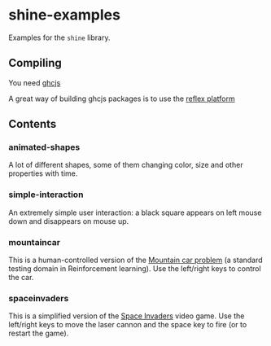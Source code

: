 # shine-examples

Examples for the `shine` library.

## Compiling

You need [ghcjs](https://github.com/ghcjs/ghcjs)

A great way of building ghcjs packages is to use the
[reflex platform](https://github.com/reflex-frp/reflex-platform)

## Contents

### animated-shapes

A lot of different shapes, some of them changing color, size and other properties with time.

### simple-interaction

An extremely simple user interaction: a black square appears on left mouse down and disappears on mouse up.

### mountaincar

This is a human-controlled version of the [Mountain car problem](https://en.wikipedia.org/wiki/Mountain_car_problem) (a standard testing domain in Reinforcement learning). Use the left/right keys to control the car.

### spaceinvaders

This is a simplified version of the [Space Invaders](https://en.wikipedia.org/wiki/Space_Invaders) video game. Use the left/right keys to move the laser cannon and the space key to fire (or to restart the game).


